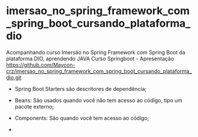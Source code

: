 # imersao_no_spring_framework_com_spring_boot_cursando_plataforma_dio
Acompanhando curso Imersão no Spring Framework com Spring Boot da plataforma DIO, aprendendo JAVA
Curso Springboot - Apresentação
https://github.com/Maycon-crz/imersao_no_spring_framework_com_spring_boot_cursando_plataforma_dio.git

- Spring Boot Starters são descritores de dependência;

- Beans: São usados quando você não tem acesso ao código, tipo um pacote externo;
- Components: São quando você tem acesso ao código;
- 